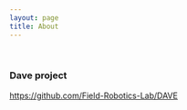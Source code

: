 ```yaml
---
layout: page
title: About
---
```

<br>

### Dave project

https://github.com/Field-Robotics-Lab/DAVE


<br>

